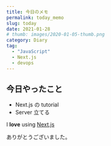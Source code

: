 ```yaml
---
title: 今日のメモ
permalink: today_memo
slug: today
date: 2021-01-28
# thumb: images/2020-01-05-thumb.png
category: Diary
tag:
  - "JavaScript"
  - Next.js
  - devops
---
```


## 今日やったこと

- Next.js の tutorial
- Server 立てる

I **love** using [Next.js](https://nextjs.org/)

ありがとうございました。
